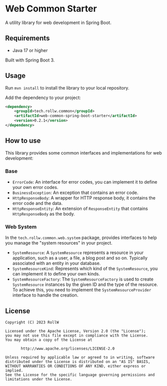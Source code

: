 # Web Common Starter

A utility library for web development in Spring Boot.

## Requirements

- Java 17 or higher

Built with Spring Boot 3.

## Usage

Run `mvn install` to install the library to your local repository.

Add the dependency to your project:

```xml
<dependency>
    <groupId>tech.rollw.common</groupId>
    <artifactId>web-common-spring-boot-starter</artifactId>
    <version>0.2.1</version>
</dependency>
```

## How to use

This library provides some common interfaces and implementations for web development:

### Base

- `ErrorCode`: An interface for error codes, you can implement it to define your own error codes.
- `BusinessException`: An exception that contains an error code.
- `HttpResponseBody`: A wrapper for HTTP response body, it contains the error code and the data.
- `HttpResponseEntity`: An extension of `ResponseEntity` that contains `HttpResponseBody` as the body.

### Web System

In the `tech.rollw.common.web.system` package, provides interfaces to help you manage 
the "system resources" in your project.

- `SystemResource`: A `SystemResource` represents a resource in your application, 
such as a user, a file, a blog post and so on.
  Typically associated with an entity in your database.
- `SystemResourceKind`: Represents which kind of the `SystemResource`, you can implement
it to define your own kinds.
- `SystemResourceFactory`: The `SystemResourceFactory` is used to create `SystemResource` instances
by the given ID and the type of the resource.
  To achieve this, you need to implement the `SystemResourceProvider` interface to handle the creation.


## License

```text
Copyright (C) 2023 RollW

Licensed under the Apache License, Version 2.0 (the "License");
you may not use this file except in compliance with the License.
You may obtain a copy of the License at

       http://www.apache.org/licenses/LICENSE-2.0

Unless required by applicable law or agreed to in writing, software
distributed under the License is distributed on an "AS IS" BASIS,
WITHOUT WARRANTIES OR CONDITIONS OF ANY KIND, either express or implied.
See the License for the specific language governing permissions and
limitations under the License.
```